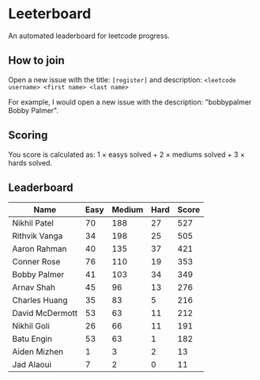 # Leeterboard

An automated leaderboard for leetcode progress.

## How to join

Open a new issue with the title: `[register]` and description:
`<leetcode username> <first name> <last name>`

For example, I would open a new issue with the description: "bobbypalmer Bobby Palmer".

## Scoring

You score is calculated as:
1 $\times$ easys solved + 2 $\times$ mediums solved + 3 $\times$ hards solved.

## Leaderboard
| Name | Easy | Medium | Hard | Score |
| --- | --- | --- | --- | --- |
| Nikhil Patel | 70 | 188 | 27 | 527 |
| Rithvik Vanga | 34 | 198 | 25 | 505 |
| Aaron Rahman | 40 | 135 | 37 | 421 |
| Conner Rose | 76 | 110 | 19 | 353 |
| Bobby Palmer | 41 | 103 | 34 | 349 |
| Arnav Shah | 45 | 96 | 13 | 276 |
| Charles Huang | 35 | 83 | 5 | 216 |
| David McDermott | 53 | 63 | 11 | 212 |
| Nikhil Goli | 26 | 66 | 11 | 191 |
| Batu Engin | 53 | 63 | 1 | 182 |
| Aiden Mizhen | 1 | 3 | 2 | 13 |
| Jad Alaoui | 7 | 2 | 0 | 11 |
